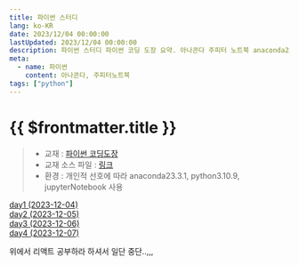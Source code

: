 ```yaml
---
title: 파이썬 스터디
lang: ko-KR
date: 2023/12/04 00:00:00
lastUpdated: 2023/12/04 00:00:00
description: 파이썬 스터디 파이썬 코딩 도장 요약. 아나콘다 주피터 노트북 anaconda23.3.1, python3.10.9, jupyterNotebook
meta:
  - name: 파이썬
    content: 아나콘다, 주피터노트북
tags: ["python"]
---
```


# {{ $frontmatter.title }}

> - 교재 : [파이썬 코딩도장](https://dojang.io/course/view.php?id=7)
> - 교재 소스 파일 : [링크](https://github.com/namjaeyoon/python.dojang)
> - 환경 : 개인적 선호에 따라 anaconda23.3.1, python3.10.9, jupyterNotebook 사용

[day1 (2023-12-04)](../../study/pythonCodingDojang/day1.md)  
[day2 (2023-12-05)](../../study/pythonCodingDojang/day2.md)  
[day3 (2023-12-06)](../../study/pythonCodingDojang/day3.md)  
[day4 (2023-12-07)](../../study/pythonCodingDojang/day4.md)

위에서 리액트 공부하라 하셔서 일단 중단..,,,
